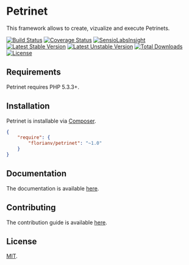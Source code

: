 # Petrinet

This framework allows to create, vizualize and execute Petrinets.

[![Build Status](https://secure.travis-ci.org/florianv/petrinet.png)](https://travis-ci.org/florianv/petrinet)
[![Coverage Status](https://coveralls.io/repos/florianv/petrinet/badge.png)](https://coveralls.io/r/florianv/petrinet)
[![SensioLabsInsight](https://insight.sensiolabs.com/projects/16f7c4d1-7448-463d-b68a-61429a8202c3/mini.png)](https://insight.sensiolabs.com/projects/16f7c4d1-7448-463d-b68a-61429a8202c3)
[![Latest Stable Version](https://poser.pugx.org/florianv/petrinet/v/stable.png)](https://packagist.org/packages/florianv/petrinet)
[![Latest Unstable Version](https://poser.pugx.org/florianv/petrinet/v/unstable.png)](https://packagist.org/packages/florianv/petrinet)
[![Total Downloads](https://poser.pugx.org/florianv/petrinet/downloads.png)](https://packagist.org/packages/florianv/petrinet)
[![License](https://poser.pugx.org/florianv/petrinet/license.png)](https://packagist.org/packages/florianv/petrinet)

## Requirements

Petrinet requires PHP 5.3.3+.

## Installation

Petrinet is installable via [Composer](http://getcomposer.org/).

```json
{
    "require": {
        "florianv/petrinet": "~1.0"
    }
}
```

## Documentation

The documentation is available [here](https://github.com/florianv/petrinet/blob/master/docs/documentation.md).

## Contributing

The contribution guide is available [here](https://github.com/florianv/petrinet/blob/master/CONTRIBUTING.md).

## License

[MIT](https://github.com/florianv/petrinet/blob/master/LICENSE).
